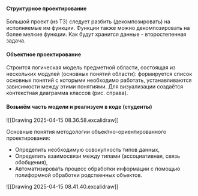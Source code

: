 #### Структурное проектирование

Большой проект (из ТЗ) следует разбить (декомпозировать) на исполняемые им функции. Функции также можно декомпозировать на более мелкие функции. Как будут хранится данные - второстепенная задача.

#### Объектное проектирование

Строится логическая модель предметной области, состоящая из нескольких модулей (основных понятий области): формируется список основных понятий с которыми необходимо работать, устанавливаются зависимости между этими понятиями. Для визуализации создаётся контекстная диаграмма классов (рис. справа).

#### Возьмём часть модели и реализуем в коде (студенты)

![[Drawing 2025-04-15 08.36.58.excalidraw]]

Основные понятия методологии объектно-ориентированного проектирования:
- Определить необходимую совокупность типов данных,
- Определить взаимосвязи между типами (ассоциативная, связь обобщения),
- Автоматизировать процесс обработки информации с помощью полиформной обработки родственных объектов.

![[Drawing 2025-04-15 08.41.40.excalidraw]]

